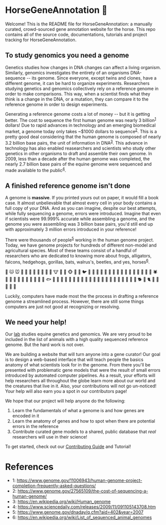 # HorseGeneAnnotation  🐴
Welcome! This is the README file for HorseGeneAnnotation: a manually curated,
crowd-sourced gene annotation website for the horse. This repo contains all of
the source code, documentations, tutorials and project tracking for
HorseGeneAnnotation.

## To study genomics you need a genome 
Genetics studies how changes in DNA changes can affect a living organism.
Similarly, genomics investigates the entirety of an organisms DNA-sequence --
its genome. Since everyone, except twins and clones, have a different genome,
it can be hard to organize experiments. Researchers studying genetics and
genomics collectively rely on a reference genome in order to make comparisons.
This way, when a scientist finds what they think is a change in the DNA, or a
mutation, they can compare it to the reference genome in order to design
experiments. 

Generating a reference genome costs a lot of money -- but it is getting better.
The cost to sequence the first human genome was nearly 3
billion<sup id='t1'>[1](#f1)</sup> dollars! Due to rapid advances in technology and
an emerging biomedical market, a genome today only takes ~$1000 dollars to
sequence<sup>[2](#f2)</sup>. This is a pretty good deal considering that the
human genome is composed of nearly 3.2 billion base pairs, the unit of
information in DNA<sup>[3](#f3)</sup>. This advance in technology has also
enabled reasearchers and scientists who study other genetics in other organisms
to draft and assemble their own genome. In 2009, less than a decade after the
human genome was completed, the nearly 2.7 billion base pairs of the equine
genome were sequenced and made available to the public<sup>[4](#f4)</sup>.

## A finished reference genome isn't done
A genome is **massive**. If you printed yours out on paper, it would fill a
book case. It almost unbelievable that almost every cell in your body contains
a full copy of your DNA. And as you can imagine, despite our best attempts,
while fully sequencing a genome, errors were introduced. Imagine that even if
scientists were 99.999% accurate while assembling a genome, and the genome you
were assembling was 3 billion base pairs, you'd still end up with approximately
3 million errors introduced in your reference!

There were thousands of people<sup>[5](#f5)</sup> working in the human genome
project. Today, we have genome projects for hundreds of different non-model and
agricultural species. Most of these teams consist of a handful of researchers
who are dedicated to knowing more about frogs, alligators, falcons, hedgehogs,
gorillas, bats, walrus's, beetles, and yes, horses<sup>[6](#f6)</sup>.  

🐶 🐱 🐭 🐹 🐰 🦊 🐻 🐼 🐨 🐯 🦁 🐮 🐷 🐸 🐵 🐔 🐧 🐦 🐤 🦆 🦅 🦉 🦇 🐺 🐗 🐴 🐝 🐛 🦋 🐌 🐚 🐞 🐜 🦗 🕷 🦂 🐢 🐍 🦎 🐙 🦑 🦐 🦀 🐡 🐠 🐟 🐳 🦈 🐊 🐅 🐆 🦓 🦍 🐘 🦏 🐪 🐫 🦒 🐃 🐂 🐄 🐎 🐖 🐏 🐑 🐐 🦌 🐕 🐩 🐈 🐓 🦃 🐇 🐁 🐀  

Luckily, computers have made most the the process in drafting a reference genome a
streamlined process. However, there are still some things computers are just
not good at recognizing or resolving.

## We need your help!
Our [lab](https://www.equine.umn.edu/research/equine-genetics-and-genomics-laboratory) 
studies equine genetics and genomics. We are very proud to be included in the list
of animals with a high quality sequenced reference genome. But the hard work is not over.

We are building a website that will turn anyone into a gene curator! Our goal
is to design a web-based interface that will teach people the basics anatomy of
what scientists look for in the genome. From there you'll be presented with
problematic gene models that were the result of small errors introduced by
automated computer pipelines. As a result, your efforts will help researchers
all throughout the globe learn more about our world and the creatures that 
live in it. Also, your contributions will not go un-noticed! Your help will 
also earn you a spot in our contributors page!

We hope that our project will help anyone do the following:
1. Learn the fundamentals of what a genome is and how genes are encoded in it
2. Learn the anatomy of genes and how to spot when there are potential errors in the reference
3. Contribute curated gene models to a shared, public database that *real* researchers
will use in their science!

To get started, check out our [Contributing Guide](CONTRIBUTING.md) and Tutorial!

# References
- <a name='#f1'>1</a>: https://www.genome.gov/11006943/human-genome-project-completion-frequently-asked-questions/
- <a name='#f2'>2</a>: https://www.genome.gov/27565109/the-cost-of-sequencing-a-human-genome/
- <a name='#f3'>3</a>: https://en.wikipedia.org/wiki/Human_genome
- <a name='#f4'>4</a>: https://www.sciencedaily.com/releases/2009/11/091105143708.htm
- <a name='#f5'>5</a>: https://www.genome.gov/dnaday/q.cfm?aid=402&year=2007
- <a name='#f6'>6</a>: https://en.wikipedia.org/wiki/List_of_sequenced_animal_genomes
